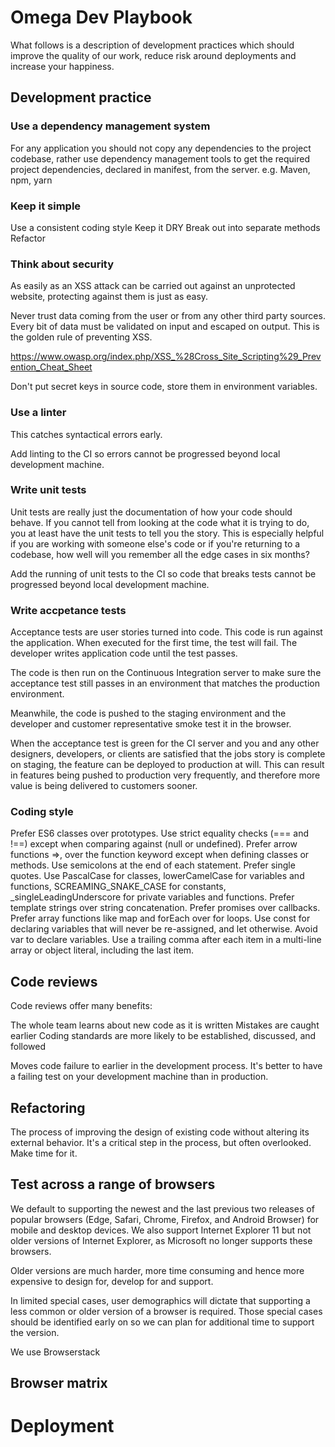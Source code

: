 # Omega Dev Playbook

What follows is a description of development practices which should improve the quality of our work, reduce risk around deployments and increase your happiness.

## Development practice

### Use a dependency management system

For any application you should not copy any dependencies to the project codebase, 
rather use dependency management tools to get the required project dependencies, declared in manifest, from the server.
e.g. Maven, npm, yarn


### Keep it simple

Use a consistent coding style
Keep it DRY
Break out into separate methods
Refactor


### Think about security

As easily as an XSS attack can be carried out against an unprotected website, protecting against them is just as easy.

Never trust data coming from the user or from any other third party sources. Every bit of data must be validated on input and escaped on output. This is the golden rule of preventing XSS.

https://www.owasp.org/index.php/XSS_%28Cross_Site_Scripting%29_Prevention_Cheat_Sheet

Don't put secret keys in source code, store them in environment variables.


### Use a linter

This catches syntactical errors early.

Add linting to the CI so errors cannot be progressed beyond local development machine.


### Write unit tests

Unit tests are really just the documentation of how your code should behave. 
If you cannot tell from looking at the code what it is trying to do, you at least have the unit tests to tell you the story. 
This is especially helpful if you are working with someone else's code or if you're returning to a codebase, how well will you remember all the edge cases in six months?

Add the running of unit tests to the CI so code that breaks tests cannot be progressed beyond local development machine.


### Write accpetance tests

Acceptance tests are user stories turned into code. This code is run against the application. When executed for the first time, the test will fail. The developer writes application code until the test passes.

The code is then run on the Continuous Integration server to make sure the acceptance test still passes in an environment that matches the production environment.

Meanwhile, the code is pushed to the staging environment and the developer and customer representative smoke test it in the browser.

When the acceptance test is green for the CI server and you and any other designers, developers, or clients are satisfied that the jobs story is complete on staging, the feature can be deployed to production at will. This can result in features being pushed to production very frequently, and therefore more value is being delivered to customers sooner.


### Coding style

Prefer ES6 classes over prototypes.
Use strict equality checks (=== and !==) except when comparing against (null or undefined).
Prefer arrow functions =>, over the function keyword except when defining classes or methods.
Use semicolons at the end of each statement.
Prefer single quotes.
Use PascalCase for classes, lowerCamelCase for variables and functions, SCREAMING_SNAKE_CASE for constants, _singleLeadingUnderscore for private variables and functions.
Prefer template strings over string concatenation.
Prefer promises over callbacks.
Prefer array functions like map and forEach over for loops.
Use const for declaring variables that will never be re-assigned, and let otherwise.
Avoid var to declare variables.
Use a trailing comma after each item in a multi-line array or object literal, including the last item.



## Code reviews

Code reviews offer many benefits:

The whole team learns about new code as it is written
Mistakes are caught earlier
Coding standards are more likely to be established, discussed, and followed

Moves code failure to earlier in the development process. 
It's better to have a failing test on your development machine than in production. 


## Refactoring

The process of improving the design of existing code without altering its external behavior. It's a critical step in the process, but often overlooked. 
Make time for it.


## Test across a range of browsers

We default to supporting the newest and the last previous two releases of popular browsers (Edge, Safari, Chrome, Firefox, and Android Browser) for mobile and desktop devices. 
We also support Internet Explorer 11 but not older versions of Internet Explorer, as Microsoft no longer supports these browsers.

Older versions are much harder, more time consuming and hence more expensive to design for, develop for and support.

In limited special cases, user demographics will dictate that supporting a less common or older version of a browser is required. 
Those special cases should be identified early on so we can plan for additional time to support the version.

We use
Browserstack

## Browser matrix






# Deployment









